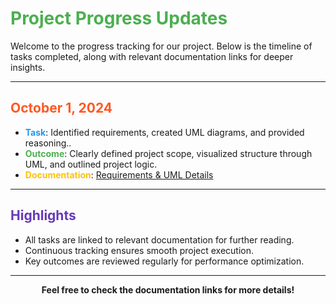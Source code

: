 # <span style="color:#4CAF50;">**Project Progress Updates**</span>

Welcome to the progress tracking for our project. Below is the timeline of tasks completed, along with relevant documentation links for deeper insights.

---

## <span style="color:#FF5722;">**October 1, 2024**</span>
- <span style="color:#2196F3;"><strong>Task</strong></span>:  Identified requirements, created UML diagrams, and provided reasoning..
- <span style="color:#4CAF50;"><strong>Outcome</strong></span>: Clearly defined project scope, visualized structure through UML, and outlined project logic.
- <span style="color:#FFC107;"><strong>Documentation</strong></span>: [Requirements & UML Details](https://docs.google.com/document/d/1ZcWS4yPXnwqQg_Fv5hvJth260lg6zNifMLJE-Ydm5hA/)

---

## <span style="color:#673AB7;">**Highlights**</span>
- All tasks are linked to relevant documentation for further reading.
- Continuous tracking ensures smooth project execution.
- Key outcomes are reviewed regularly for performance optimization.

---

<p style="text-align:center;"><strong>Feel free to check the documentation links for more details!</strong></p>
